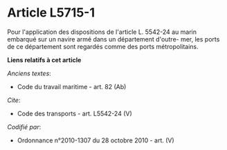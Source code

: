 # Article L5715-1

Pour l'application des dispositions de l'article L. 5542-24 au marin embarqué sur un navire armé dans un département d'outre-
mer, les ports de ce département sont regardés comme des ports métropolitains.

**Liens relatifs à cet article**

_Anciens textes_:

  - Code du travail maritime - art. 82 (Ab)

_Cite_:

  - Code des transports - art. L5542-24 (V)

_Codifié par_:

  - Ordonnance n°2010-1307 du 28 octobre 2010 - art. (V)
